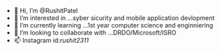- 👋 Hi, I’m @RushitPatel
- 👀 I’m interested in ...syber sicurity and mobile application devlopment
- 🌱 I’m currently learning ...1st year computer science and enginniering
- 💞️ I’m looking to collaborate with ...DRDO/Microsoft/ISRO
- 📫 Instagram id:_rushit2311_

<!---
RushitPatel/RushitPatel is a ✨ special ✨ repository because its `README.md` (this file) appears on your GitHub profile.
You can click the Preview link to take a look at your changes.
--->
